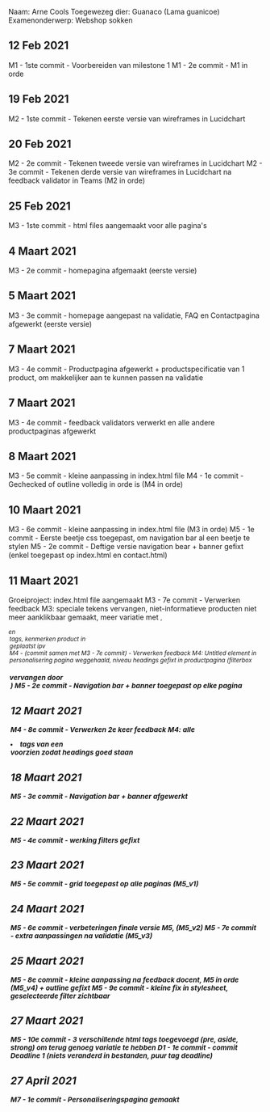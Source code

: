 Naam: Arne Cools Toegewezeg dier: Guanaco (Lama guanicoe)
Examenonderwerp: Webshop sokken

## 12 Feb 2021

M1 - 1ste commit - Voorbereiden van milestone 1 M1 - 2e commit - M1 in orde

## 19 Feb 2021

M2 - 1ste commit - Tekenen eerste versie van wireframes in Lucidchart

## 20 Feb 2021

M2 - 2e commit - Tekenen tweede versie van wireframes in Lucidchart M2 - 3e commit - Tekenen derde versie van wireframes
in Lucidchart na feedback validator in Teams (M2 in orde)

## 25 Feb 2021

M3 - 1ste commit - html files aangemaakt voor alle pagina's

## 4 Maart 2021

M3 - 2e commit - homepagina afgemaakt (eerste versie)

## 5 Maart 2021

M3 - 3e commit - homepage aangepast na validatie, FAQ en Contactpagina afgewerkt (eerste versie)

## 7 Maart 2021

M3 - 4e commit - Productpagina afgewerkt + productspecificatie van 1 product, om makkelijker aan te kunnen passen na
validatie

## 7 Maart 2021

M3 - 4e commit - feedback validators verwerkt en alle andere productpaginas afgewerkt

## 8 Maart 2021

M3 - 5e commit - kleine aanpassing in index.html file M4 - 1e commit - Gechecked of outline volledig in orde is (M4 in
orde)

## 10 Maart 2021

M3 - 6e commit - kleine aanpassing in index.html file (M3 in orde)
M5 - 1e commit - Eerste beetje css toegepast, om navigation bar al een beetje te stylen M5 - 2e commit - Deftige versie
navigation bear + banner gefixt (enkel toegepast op index.html en contact.html)

## 11 Maart 2021

Groeiproject: index.html file aangemaakt 
M3 - 7e commit - Verwerken feedback M3: speciale tekens vervangen, niet-informatieve producten niet meer aanklikbaar gemaakt, meer variatie met <small>, <address> en <legend> tags, kenmerken product in <section> geplaatst ipv <aside>
M4 - (commit samen met M3 - 7e commit) - Verwerken feedback M4: Untitled element in personalisering pagina weggehaald, niveau headings gefixt in productpagina (filterbox <h3> vervangen door <legend>) 
M5 - 2e commit - Navigation bar + banner toegepast op elke pagina

## 12 Maart 2021
M4 - 8e commit - Verwerken 2e keer feedback M4: alle <li> tags van een <section> voorzien zodat headings goed staan

## 18 Maart 2021
M5 - 3e commit - Navigation bar + banner afgewerkt

## 22 Maart 2021
M5 - 4e commit - werking filters gefixt

## 23 Maart 2021
M5 - 5e commit - grid toegepast op alle paginas (M5_v1)

## 24 Maart 2021
M5 - 6e commit - verbeteringen finale versie M5, (M5_v2)
M5 - 7e commit - extra aanpassingen na validatie (M5_v3)

## 25 Maart 2021
M5 - 8e commit - kleine aanpassing na feedback docent, M5 in orde (M5_v4) + outline gefixt
M5 - 9e commit - kleine fix in stylesheet, geselecteerde filter zichtbaar

## 27 Maart 2021
M5 - 10e commit - 3 verschillende html tags toegevoegd (pre, aside, strong) om terug genoeg variatie te hebben
D1 - 1e commit - commit Deadline 1 (niets veranderd in bestanden, puur tag deadline)

## 27 April 2021
M7 - 1e commit - Personaliseringspagina gemaakt